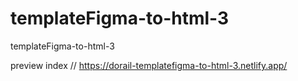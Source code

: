 # templateFigma-to-html-3
templateFigma-to-html-3

preview index // https://dorail-templatefigma-to-html-3.netlify.app/
